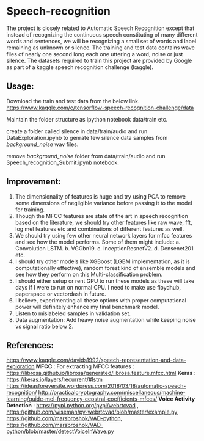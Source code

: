 # Speech-recognition

The project is closely related to Automatic Speech Recognition except that instead of recognizing the continuous speech constituting of many different words and sentences, we will be recognizing a small set of words and label remaining as unknown or silence. The training and test data contains wave files of nearly one second long each one uttering a word, noise or just silence. 
The datasets required to train this project are provided by Google as part of a kaggle speech recognition challenge (kaggle). 

## Usage:

Download the train and test data from the below link.
https://www.kaggle.com/c/tensorflow-speech-recognition-challenge/data

Maintain the folder structure as 
ipython notebook
data/train etc.

create a folder called silence in data/train/audio and run DataExploration.ipynb to genrate few silence data samples from _background_noise_ wav files.

remove _background_noise_ folder from data/train/audio and run Speech_recognition_Submit.ipynb notebook.


## Improvement:
 
1. The dimensionality of features is huge and try using PCA to remove some dimensions of negligible variance before passing it to the model for training. 
2. Though the MFCC features are state of the art in speech recognition based on the literature, we should try other features like raw wave, fft, log mel features etc and combinations of different features as well. 
3. We should try using few other neural network layers for mfcc features and see how the model performs. Some of them might include: a. Convolution LSTM. b. VGGbn19. c. InceptionResnetV2. d. Densenet201 etc. 
4. I should try other models like XGBoost (LGBM implementation, as it is computationally effective), random forest kind of ensemble models and see how they perform on this Multi-classification problem. 
5. I should either setup or rent GPU to run these models as these will take days if I were to run on normal CPU. I need to make use floydhub, paperspace or vectordash in future. 
6. I believe, experimenting all these options with proper computational power will definitely enhance my final benchmark model. 
7. Listen to mislabeled samples in validation set. 
8. Data augmentation: Add heavy noise augmentation while keeping noise vs signal ratio below 2. 
 

## References:

https://www.kaggle.com/davids1992/speech-representation-and-data-exploration 
**MFCC** : For extracting MFCC features : https://librosa.github.io/librosa/generated/librosa.feature.mfcc.html
**Keras** : https://keras.io/layers/recurrent/#lstm
https://ideasforeversite.wordpress.com/2018/03/18/automatic-speech-recognition/
http://practicalcryptography.com/miscellaneous/machine-learning/guide-mel-frequency-cepstral-coefficients-mfccs/ 
**Voice Activity Detection** : https://pypi.python.org/pypi/webrtcvad , https://github.com/wiseman/py-webrtcvad/blob/master/example.py,
https://github.com/marsbroshok/VAD-python, https://github.com/marsbroshok/VAD-python/blob/master/detectVoiceInWave.py



